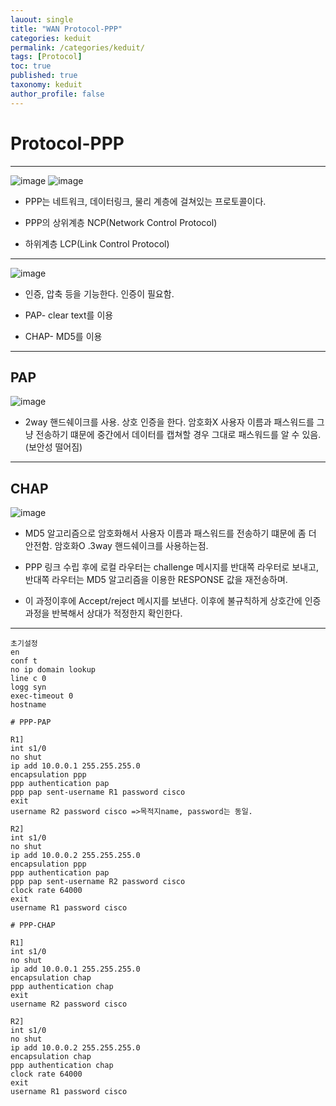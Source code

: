 ```yaml
---
lauout: single
title: "WAN Protocol-PPP"
categories: keduit
permalink: /categories/keduit/ 
tags: [Protocol]
toc: true
published: true
taxonomy: keduit 
author_profile: false
---
```

# Protocol-PPP
---

![image](https://user-images.githubusercontent.com/128279031/227605728-19c67c55-0be4-41b8-b3ab-507374dd4098.png)
![image](https://user-images.githubusercontent.com/128279031/227605786-73995a9e-921e-45e7-a832-f26ef63cfda3.png)



- PPP는 네트워크, 데이터링크, 물리 계층에 걸쳐있는 프로토콜이다.

- PPP의 상위계층 NCP(Network Control Protocol)

- 하위계층 LCP(Link Control Protocol)

---
![image](https://user-images.githubusercontent.com/128279031/227606521-246b8d1f-708c-4088-ac71-400e04efdf6e.png)

 * 인증, 압축 등을 기능한다. 인증이 필요함.

* PAP- clear text를 이용

* CHAP- MD5를 이용


---

## **PAP**
![image](https://user-images.githubusercontent.com/128279031/227606588-89b9cfb7-011d-43c6-8fdd-a7c828458918.png)

* 2way 핸드쉐이크를 사용. 상호 인증을 한다. 암호화X
사용자 이름과 패스워드를 그냥 전송하기 떄문에 중간에서 데이터를 캡쳐할 경우 그대로 패스워드를 알 수 있음. (보안성 떨어짐)

---
## **CHAP**
![image](https://user-images.githubusercontent.com/128279031/227606717-2c138ea1-f942-46b3-b509-e7934a2d014b.png)


* MD5 알고리즘으로 암호화해서 사용자 이름과 패스워드를 전송하기 떄문에 좀 더 안전함. 암호화O .3way 핸드쉐이크를 사용하는점. 

* PPP 링크 수립 후에 로컬 라우터는 challenge 메시지를 반대쪽 라우터로 보내고, 반대쪽 라우터는 MD5 알고리즘을 이용한 RESPONSE 값을 재전송하며.

* 이 과정이후에 Accept/reject 메시지를 보낸다. 이후에 불규칙하게 상호간에 인증 과정을 반복해서 상대가 적정한지 확인한다.

---


```
초기설정
en
conf t
no ip domain lookup
line c 0
logg syn
exec-timeout 0
hostname 

```



```
# PPP-PAP 

R1]
int s1/0
no shut
ip add 10.0.0.1 255.255.255.0
encapsulation ppp
ppp authentication pap
ppp pap sent-username R1 password cisco 
exit
username R2 password cisco =>목적지name, password는 동일.

R2]
int s1/0
no shut
ip add 10.0.0.2 255.255.255.0
encapsulation ppp
ppp authentication pap
ppp pap sent-username R2 password cisco
clock rate 64000
exit
username R1 password cisco
```



```
# PPP-CHAP

R1]
int s1/0
no shut
ip add 10.0.0.1 255.255.255.0
encapsulation chap
ppp authentication chap
exit
username R2 password cisco

R2]
int s1/0
no shut
ip add 10.0.0.2 255.255.255.0
encapsulation chap
ppp authentication chap
clock rate 64000
exit
username R1 password cisco
```

